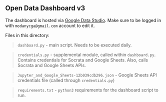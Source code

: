 ## Open Data Dashboard v3

The dashboard is hosted via [Google Data Studio](https://datastudio.google.com/u/0/navigation/reporting). Make sure to be logged in with `modanycga@gmail.com` account to edit it. 

Files in this directory:

> `dashboard.py` - main script. Needs to be executed daily.

> `credentials.py` - supplemental module, called within `dashboard.py`. Contains credentials for Socrata and Google Sheets. Also, calls Socrata and Google Sheets APIs.

> `Jupyter_and_Google_Sheets-12b039cdb296.json` - Google Sheets API credentials file (called through `credentials.py`)

> `requirements.txt` - `python3` requirements for the dashboard script to run.